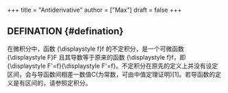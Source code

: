 +++
title = "Antiderivative"
author = ["Max"]
draft = false
+++

## DEFINATION {#defination}

在微积分中，函数 {\displaystyle f}f 的不定积分，是一个可微函数 {\displaystyle F}F 且其导数等于原来的函数 {\displaystyle f}f，即 {\displaystyle F'=f}{\displaystyle F'=f}。不定积分在原先的定义上并没有设定区间，会与导函数间相差一数值C(为常数，可由中值定理证明)[1]。若导函数的定义是有区间的，请参照定积分。
